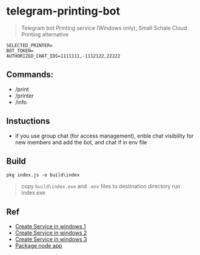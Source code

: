 # telegram-printing-bot

> Telegram bot Printing service (Windows only), Small Schale Cloud Printing alternative

```.env
SELECTED_PRINTER=
BOT_TOKEN=
AUTHORIZED_CHAT_IDS=1111111,-1112122,22222
```

## Commands:

- /print
- /printer
- /info

## Instuctions

- if you use group chat (for access management), enble chat visibility for new members and add the bot, and chat if in env file 

## Build 

`pkg index.js -o build\index`

> copy `build\index.exe` and `.env` files to destination directory run index.exe

## Ref

- [Create Service in windows 1](https://stackoverflow.com/questions/3582108/create-windows-service-from-executable)
- [Create Service in windows 2](https://stackoverflow.com/questions/20445599/auto-start-node-js-server-on-boot)
- [Create Service in windows 3](https://github.com/tallesl/qckwinsvc)
- [Package node app](https://stackoverflow.com/questions/67897358/compile-nodejs-to-binary)
